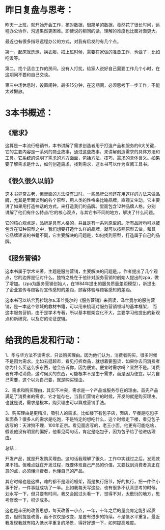 # 昨日复盘与思考：

昨天一上班，就开始开会工作，核对数据，很简单的数据，竟然花了很长时间，远程办公协作，沟通果然更困难。即使说的相同的话，理解的难度也比面对面更大。

最近也有很多指导远程办公的方式，对我有启发的有几个点。

第一，起床就洗漱，换衣服，把上班时候，需要在家做的准备工作，也做了，比如吃饭等。

第二，找个适合工作的房间，没有人打扰，给家人说好自己需要工作几个小时，在这期间不要和自己交谈。

第三中场休息时，设置闹钟，最多15分钟，在这期间，必须思考下一步工作，不能太过懒散。



# 3本书概述：

## 《需求》

这算是一本流行畅销书，本书讲解了需求创造者用于打造产品和服务的6大关键，它的主要内容是一系列的商业故事，通过这些故事，来讲解创造需求的具体方法和工具。它系统的说明了需求的方方面面，包括方法，技巧，需求的具体含义。如果要了解需求是什么，如何创造需求，找到需求，这本书可以作为查阅工具书。



## 《很久很久以前》

这本书异常古老，但里面的方法没有过时。一些品牌公司还在用这样的方法来做品牌，尤其是里面谈到的各个原型，用人类的性格来比喻品牌，直观又生动。它主要讲了如果用打造神话的方式，来打造我们的品牌。里面包含12种品牌人格，分别讲解了他们有什么特点/它的核心观点，与其它书不同的地方，解决了什么问题。

它的核心观点是，品牌是具有人格的，并且是有一系列原型的。所有品牌均可以被包含在12种原型之中，我们想要打造什么样的品牌，就可以按照原型去做。和其它品牌建设的书籍不同，它主要解决的问题是，如何找到原型，打造属于自己的品牌。



## 《服务营销》

这本书属于学术专著，主题是服务营销，主要解决的问题是，。作者提出了几个观点，它的边界是征对什么。独特之处在于他针对服务营销的创始人提出的zpa，做了增加。（zpa为服务营销创始人，在1984年提出的服务质量差距模型），新提出了企业宣传与顾客对宣传感知的差距，顾客体验与顾客感知的差距。

这本书可以结合瓦拉瑞尔a.泽丝曼尔的《服务营销》来阅读，泽丝曼尔的服务营销，是一本这个领域的教材书籍，可以用来梳理对服务营销领域的基本框架， 而这本服务营销，由于是学术专著，所以基本框架变化不大，主要学习他提出的新观点和新研究，以及它的论证逻辑。



# 给我的启发和行动：

1、华与华方法不谈需求，只谈购买理由。因为他们认为，消费者购买，很多时候不是因为需求。比如去逛超市，看见打折商品，就想着要囤货，如果你去问消费者你为什么买这么多东西，他会告诉你，因为便宜。便宜时需求吗？显然不是。消费者有冲动消费，这时候买的东西，可能根本不是由于需求，而是因为便宜，以为自己需要，这个以为自己要，就是购买理由。

2、需求和购买理由，其实不冲突，需求是一个产品或服务存在的理由，首先产品满足了消费者的需求，它才能存在，当我们营销它的时候，开发的就是购买理由。也就是说，需求是根本，购买理由可以算成营销手法。

3、购买理由是更精准，吸引人的需求。比如楼下有包子店，面店，早餐是吃包子和面条？很多人的需求是吃饱，不是特定的想吃什么，这个时候走下楼，看见包子店写的：天津狗不理，100年正宗。看见面店写的，老王小面。他更有可能吃啥，假设他没有明显的偏好，他看见两句话，肯定是吃包子，因为包子给了他进店理由。



总结：

开发产品，就是开发购买理由。这句话我理解了很久，工作中实践过之后，发现效果不错。但难点就在开发过程，既要体现自己产品的价值，又要找到消费者真正在意的点，必须懂消费者，也懂自己的产品。

其它时候也是这样，难的都不是理论框架，而是执行细节，好的执行，把一件件小事干好，一件事就成功了一半。比如我每天写这些，也有很多不认真思考的时候，划水写一下，但只要有时间，我又会回过头看一下，觉得不对，太敷衍的地方，思考修改一下，积少成多。

这也是丰田的改善思想，每天改善一小点，一年，十年之后的量变肯定能引起质变，但前提是改善，而不仅仅是改变，是要有进步的持续，不是低水平重复。最近我发现我就有陷入低水平重复的场景，得好好想一下，如何提高难度。

